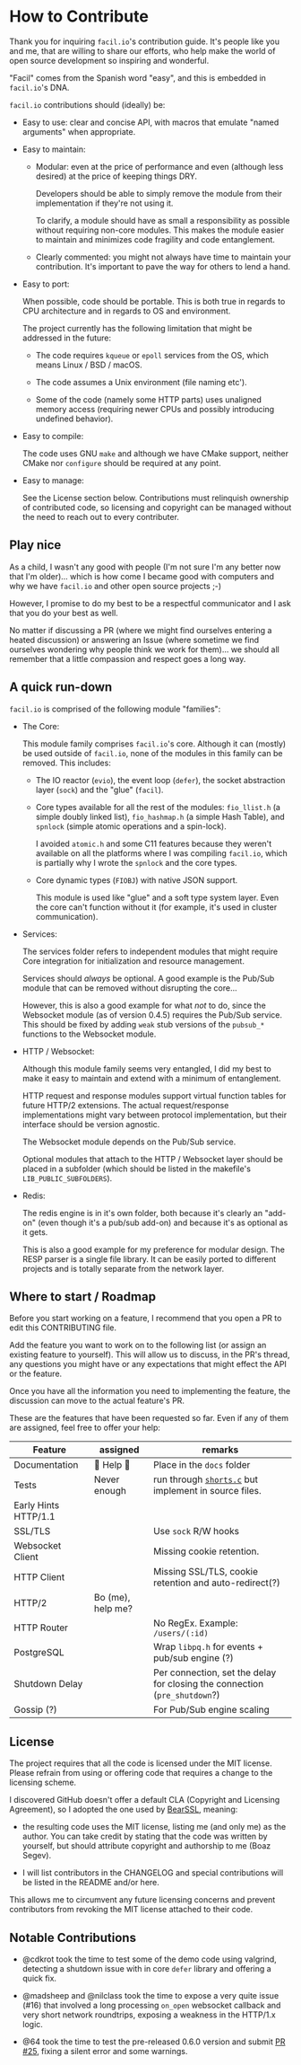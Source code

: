 # How to Contribute

Thank you for inquiring `facil.io`'s contribution guide. It's people like you and me, that are willing to share our efforts, who help make the world of open source development so inspiring and wonderful.

"Facil" comes from the Spanish word "easy", and this is embedded in `facil.io`'s DNA.

`facil.io` contributions should (ideally) be:

* Easy to use: clear and concise API, with macros that emulate "named arguments" when appropriate.

* Easy to maintain:

    * Modular: even at the price of performance and even (although less desired) at the price of keeping things DRY.

        Developers should be able to simply remove the module from their implementation if they're not using it.

        To clarify, a module should have as small a responsibility as possible without requiring non-core modules. This makes the module easier to maintain and minimizes code fragility and code entanglement.

    * Clearly commented: you might not always have time to maintain your contribution. It's important to pave the way for others to lend a hand.

* Easy to port:

    When possible, code should be portable. This is both true in regards to CPU architecture and in regards to OS and environment.

    The project currently has the following limitation that might be addressed in the future:

    * The code requires `kqueue` or `epoll` services from the OS, which means Linux / BSD / macOS.

    * The code assumes a Unix environment (file naming etc').

    * Some of the code (namely some HTTP parts) uses unaligned memory access (requiring newer CPUs and possibly introducing undefined behavior).

* Easy to compile:

    The code uses GNU `make` and although we have CMake support, neither CMake nor `configure` should be required at any point.

* Easy to manage:

    See the License section below. Contributions must relinquish ownership of contributed code, so licensing and copyright can be managed without the need to reach out to every contributer.


## Play nice

As a child, I wasn't any good with people (I'm not sure I'm any better now that I'm older)... which is how come I became good with computers and why we have `facil.io` and other open source projects ;-)

However, I promise to do my best to be a respectful communicator and I ask that you do your best as well.

No matter if discussing a PR (where we might find ourselves entering a heated discussion) or answering an Issue (where sometime we find ourselves wondering why people think we work for them)... we should all remember that a little compassion and respect goes a long way.

## A quick run-down

`facil.io` is comprised of the following module "families":

* The Core:

    This module family comprises `facil.io`'s core. Although it can (mostly) be used outside of `facil.io`, none of the modules in this family can be removed. This includes:

    * The IO reactor (`evio`), the event loop (`defer`), the socket abstraction layer (`sock`) and the "glue" (`facil`).

    * Core types available for all the rest of the modules: `fio_llist.h` (a simple doubly linked list), `fio_hashmap.h` (a simple Hash Table), and `spnlock` (simple atomic operations and a spin-lock).

        I avoided `atomic.h` and some C11 features because they weren't available on all the platforms where I was compiling `facil.io`, which is partially why I wrote the `spnlock` and the core types.

    * Core dynamic types (`FIOBJ`) with native JSON support.

        This module is used like "glue" and a soft type system layer. Even the core can't function without it (for example, it's used in cluster communication).

* Services:

    The services folder refers to independent modules that might require Core integration for initialization and resource management.

    Services should *always* be optional. A good example is the Pub/Sub module that can be removed without disrupting the core...

    However, this is also a good example for what *not* to do, since the Websocket module (as of version 0.4.5) requires the Pub/Sub service. This should be fixed by adding `weak` stub versions of the `pubsub_*` functions to the Websocket module.

* HTTP / Websocket:

    Although this module family seems very entangled, I did my best to make it easy to maintain and extend with a minimum of entanglement.

    HTTP request and response modules support virtual function tables for future HTTP/2 extensions. The actual request/response implementations might vary between protocol implementation, but their interface should be version agnostic.

    The Websocket module depends on the Pub/Sub service.

    Optional modules that attach to the HTTP / Websocket layer should be placed in a subfolder (which should be listed in the makefile's `LIB_PUBLIC_SUBFOLDERS`).

* Redis:

    The redis engine is in it's own folder, both because it's clearly an "add-on" (even though it's a pub/sub add-on) and because it's as optional as it gets.

    This is also a good example for my preference for modular design. The RESP parser is a single file library. It can be easily ported to different projects and is totally separate from the network layer.

## Where to start / Roadmap

Before you start working on a feature, I recommend that you open a PR to edit this CONTRIBUTING file.

Add the feature you want to work on to the following list (or assign an existing feature to yourself). This will allow us to discuss, in the PR's thread, any questions you might have or any expectations that might effect the API or the feature.

Once you have all the information you need to implementing the feature, the discussion can move to the actual feature's PR.

These are the features that have been requested so far. Even if any of them are assigned, feel free to offer your help:

|      Feature      |      assigned      |      remarks               |
|-------------------|--------------------|----------------------------|
|   Documentation   |     🙏 Help 🙏    | Place in the `docs` folder |
|       Tests       |    Never enough    | run through [`shorts.c`](shorts.c) but implement in source files. |
| Early Hints HTTP/1.1 |               |                            |
|      SSL/TLS      |                    | Use `sock` R/W hooks       |
|  Websocket Client |                    | Missing cookie retention.  |
|    HTTP Client    |                    | Missing SSL/TLS, cookie retention and auto-redirect(?)  |
|      HTTP/2       | Bo (me), help me?  |                            |
|    HTTP Router    |                    | No RegEx. Example: `/users/(:id)` |
|     PostgreSQL    |                    | Wrap `libpq.h` for events + pub/sub engine (?) |
|   Shutdown Delay  |                    | Per connection, set the delay for closing the connection (`pre_shutdown`?) |
|     Gossip (?)    |                    | For Pub/Sub engine scaling |


## License

The project requires that all the code is licensed under the MIT license. Please refrain from using or offering code that requires a change to the licensing scheme.

I discovered GitHub doesn't offer a default CLA (Copyright and Licensing Agreement), so I adopted the one used by [BearSSL](https://www.bearssl.org/contrib.html), meaning:

* the resulting code uses the MIT license, listing me (and only me) as the author. You can take credit by stating that the code was written by yourself, but should attribute copyright and authorship to me (Boaz Segev).

* I will list contributors in the CHANGELOG and special contributions will be listed in the README and/or here.

This allows me to circumvent any future licensing concerns and prevent contributors from revoking the MIT license attached to their code.

## Notable Contributions

* @cdkrot took the time to test some of the demo code using valgrind, detecting a shutdown issue with in core `defer` library and offering a quick fix.

* @madsheep and @nilclass took the time to expose a very quite issue (#16) that involved a long processing `on_open` websocket callback and very short network roundtrips, exposing a weakness in the HTTP/1.x logic.

* @64 took the time to test the pre-released 0.6.0 version and submit [PR #25](https://github.com/boazsegev/facil.io/pull/25), fixing a silent error and some warnings.
